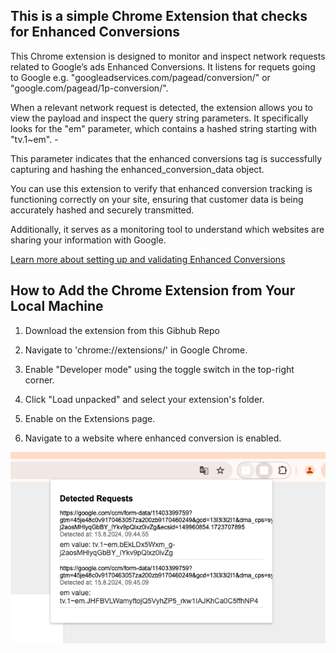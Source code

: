
## This is a simple Chrome Extension that checks for Enhanced Conversions   

This Chrome extension is designed to monitor and inspect network requests related to Google’s ads Enhanced Conversions. It listens for requets going to Google e.g.  "googleadservices.com/pagead/conversion/" or "google.com/pagead/1p-conversion/".

When a relevant network request is detected, the extension allows you to view the payload and inspect the query string parameters. It specifically looks for the "em" parameter, which contains a hashed string starting with "tv.1~em". -

This parameter indicates that the enhanced conversions tag is successfully capturing and hashing the enhanced_conversion_data object.

You can use this extension to verify that enhanced conversion tracking is functioning correctly on your site, ensuring that customer data is being accurately hashed and securely transmitted. 

Additionally, it serves as a monitoring tool to understand which websites are sharing your information with Google.

[Learn more about setting up and validating Enhanced Conversions](https://support.google.com/google-ads/answer/13262500#zippy=%2Cset-up-standard-automatic-enhanced-conversions%2Cfind-enhanced-conversions-variables%2Cenable-enhanced-conversions-in-google-tag-manager%2Cafter-hours-review-the-diagnostics-report-to-confirm-your-implementation%2Cvalidate-your-implementation-using-chrome-developer-tools:~:text=Validate%20your-,implementation,-using%20Chrome%20Developer)

## How to Add the Chrome Extension from Your Local Machine

1. Download the extension from this Gibhub Repo

2. Navigate to 'chrome://extensions/' in Google Chrome.

3. Enable "Developer mode" using the toggle switch in the top-right corner.

4. Click "Load unpacked" and select your extension's folder.

5. Enable on the Extensions page.

6. Navigate to a website where enhanced conversion is enabled.

![Screenshot of the Extension](https://github.com/dondv/g-enhanced-conversions-chrome/blob/main/images/screenshot.png)
